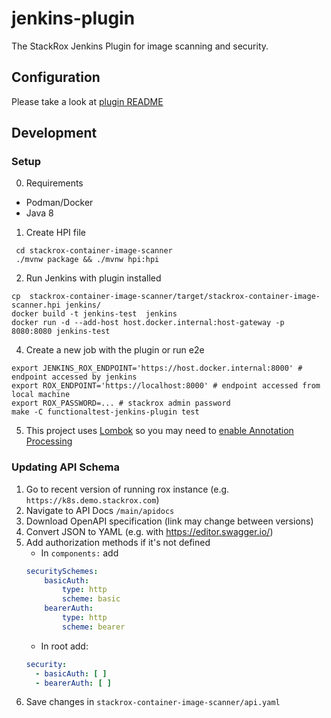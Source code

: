 # jenkins-plugin

The StackRox Jenkins Plugin for image scanning and security.

## Configuration

Please take a look at [plugin README](stackrox-container-image-scanner/README.md)

## Development

### Setup

0. Requirements

- Podman/Docker
- Java 8

1. Create HPI file

```
 cd stackrox-container-image-scanner
 ./mvnw package && ./mvnw hpi:hpi
```

2. Run Jenkins with plugin installed

```
cp  stackrox-container-image-scanner/target/stackrox-container-image-scanner.hpi jenkins/
docker build -t jenkins-test  jenkins
docker run -d --add-host host.docker.internal:host-gateway -p 8080:8080 jenkins-test
```

4. Create a new job with the plugin or run e2e

```
export JENKINS_ROX_ENDPOINT='https://host.docker.internal:8000' # endpoint accessed by jenkins
export ROX_ENDPOINT='https://localhost:8000' # endpoint accessed from local machine
export ROX_PASSWORD=... # stackrox admin password
make -C functionaltest-jenkins-plugin test
```

5. This project uses [Lombok](https://projectlombok.org/) so you may need to [enable Annotation Processing](https://stackoverflow.com/q/9424364/1387612)

### Updating API Schema

1. Go to recent version of running rox instance (e.g. `https://k8s.demo.stackrox.com`)
2. Navigate to API Docs `/main/apidocs`
3. Download OpenAPI specification (link may change between versions)
4. Convert JSON to YAML (e.g. with https://editor.swagger.io/)
5. Add authorization methods if it's not defined
   - In `components:` add
    ```yaml
    securitySchemes:
        basicAuth:
            type: http
            scheme: basic
        bearerAuth:
            type: http
            scheme: bearer
    ```
    - In root add:
    ```yaml
    security:
      - basicAuth: [ ]
      - bearerAuth: [ ]
    ```
6. Save changes in `stackrox-container-image-scanner/api.yaml`
